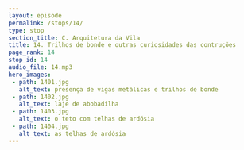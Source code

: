 ```yaml
---
layout: episode
permalink: /stops/14/
type: stop
section_title: C. Arquitetura da Vila
title: 14. Trilhos de bonde e outras curiosidades das contruções
page_rank: 14
stop_id: 14
audio_file: 14.mp3
hero_images:
 - path: 1401.jpg
   alt_text: presença de vigas metálicas e trilhos de bonde
 - path: 1402.jpg
   alt_text: laje de abobadilha
 - path: 1403.jpg
   alt_text: o teto com telhas de ardósia
 - path: 1404.jpg
   alt_text: as telhas de ardósia
---
```

